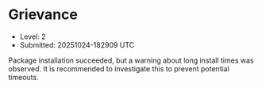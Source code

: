 # Grievance

- Level: 2
- Submitted: 20251024-182909 UTC

Package installation succeeded, but a warning about long install times was observed. It is recommended to investigate this to prevent potential timeouts.
